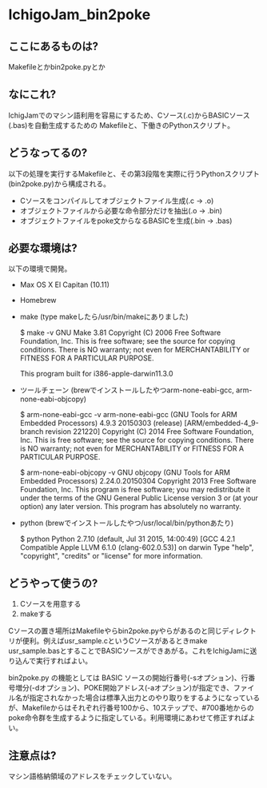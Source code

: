 # IchigoJam_bin2poke

## ここにあるものは?

Makefileとかbin2poke.pyとか

## なにこれ?

IchigJamでのマシン語利用を容易にするため、Cソース(.c)からBASICソース(.bas)を自動生成するための Makefileと、下働きのPythonスクリプト。

## どうなってるの?

以下の処理を実行するMakefileと、その第3段階を実際に行うPythonスクリプト(bin2poke.py)から構成される。

* Cソースをコンパイルしてオブジェクトファイル生成(.c -> .o)
* オブジェクトファイルから必要な命令部分だけを抽出(.o -> .bin)
* オブジェクトファイルをpoke文からなるBASICを生成(.bin -> .bas)

## 必要な環境は?

以下の環境で開発。

* Max OS X El Capitan (10.11)
* Homebrew
* make (type makeしたら/usr/bin/makeにありました)

    $ make -v
    GNU Make 3.81
    Copyright (C) 2006  Free Software Foundation, Inc.
    This is free software; see the source for copying conditions.
    There is NO warranty; not even for MERCHANTABILITY or FITNESS FOR A
    PARTICULAR PURPOSE.

    This program built for i386-apple-darwin11.3.0
* ツールチェーン (brewでインストールしたやつarm-none-eabi-gcc, arm-none-eabi-objcopy) 

    $ arm-none-eabi-gcc -v
    arm-none-eabi-gcc (GNU Tools for ARM Embedded Processors) 4.9.3 20150303 (release) [ARM/embedded-4_9-branch revision 221220]
    Copyright (C) 2014 Free Software Foundation, Inc.
    This is free software; see the source for copying conditions.  There is NO
    warranty; not even for MERCHANTABILITY or FITNESS FOR A PARTICULAR PURPOSE.

    $ arm-none-eabi-objcopy -v
    GNU objcopy (GNU Tools for ARM Embedded Processors) 2.24.0.20150304
    Copyright 2013 Free Software Foundation, Inc.
    This program is free software; you may redistribute it under the terms of
    the GNU General Public License version 3 or (at your option) any later version.
    This program has absolutely no warranty.
    
* python (brewでインストールしたやつ/usr/local/bin/pythonあたり)

    $ python
    Python 2.7.10 (default, Jul 31 2015, 14:00:49) 
    [GCC 4.2.1 Compatible Apple LLVM 6.1.0 (clang-602.0.53)] on darwin
    Type "help", "copyright", "credits" or "license" for more information.
    >>> 

## どうやって使うの?

1. Cソースを用意する
1. makeする

Cソースの置き場所はMakefileやらbin2poke.pyやらがあるのと同じディレクトリが便利。例えばusr_sample.cというCソースがあるときmake usr_sample.basとすることでBASICソースができあがる。これをIchigJamに送り込んで実行すればよい。

bin2poke.py の機能としては BASIC ソースの開始行番号(-sオプション)、行番号増分(-dオプション)、POKE開始アドレス(-aオプション)が指定でき、ファイル名が指定されなかった場合は標準入出力とのやり取りをするようになっているが、Makefileからはそれぞれ行番号100から、10ステップで、#700番地からのpoke命令群を生成するように指定している。利用環境にあわせて修正すればよい。

## 注意点は?

マシン語格納領域のアドレスをチェックしていない。
